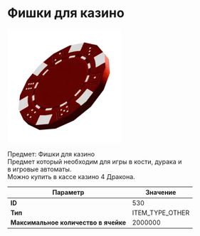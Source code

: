 # Фишки для казино

![Item Image](../img/530.webp?raw=true)

Предмет: Фишки для казино<br>Предмет который необходим для игры в кости, дурака и<br>в игровые автоматы.<br>Можно купить в кассе казино 4 Дракона.


| Параметр | Значение |
|----------|----------|
| **ID** | 530 |
| **Тип** | ITEM_TYPE_OTHER |
| **Максимальное количество в ячейке** | 2000000 |

